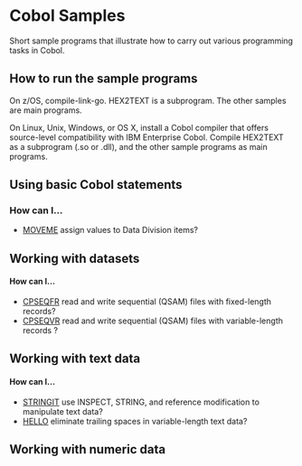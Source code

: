 # Cobol Samples 

Short sample programs that illustrate how to carry out various programming tasks in Cobol. 

## How to run the sample programs 

On z/OS, compile-link-go. HEX2TEXT is a subprogram. The other samples are main programs.

On Linux, Unix, Windows, or OS X, install a Cobol compiler that offers source-level compatibility with IBM Enterprise Cobol. Compile HEX2TEXT as a subprogram (.so or .dll), and the other sample programs as main programs. 

## Using basic Cobol statements

### How can I...

- [MOVEME](MOVEME-notes.md) assign values to Data Division items?

## Working with datasets

#### How can I... 

- [CPSEQFR](CPSEQFR-notes.md) read and write sequential (QSAM) files with fixed-length records?
- [CPSEQVR](CPSEQVR-notes.md) read and write sequential (QSAM) files with variable-length records ?

## Working with text data

#### How can I... 

- [STRINGIT](STRINGIT-notes.md) use INSPECT, STRING, and reference modification to manipulate text data?
- [HELLO](HELLO-notes.md) eliminate trailing spaces in variable-length text data?

## Working with numeric data

